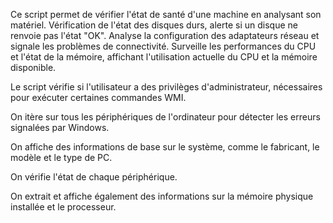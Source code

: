 Ce script permet de vérifier l'état de santé d'une machine en analysant son matériel.
Vérification de l'état des disques durs, alerte si un disque ne renvoie pas l'état "OK".
Analyse la configuration des adaptateurs réseau et signale les problèmes de connectivité.
Surveille les performances du CPU et l'état de la mémoire, affichant l'utilisation actuelle du CPU et la mémoire disponible.

Le script vérifie si l'utilisateur a des privilèges d'administrateur, nécessaires pour exécuter certaines commandes WMI.

On itère sur tous les périphériques de l'ordinateur pour détecter les erreurs signalées par Windows.

On affiche des informations de base sur le système, comme le fabricant, le modèle et le type de PC.

On vérifie l'état de chaque périphérique.

On extrait et affiche également des informations sur la mémoire physique installée et le processeur.
